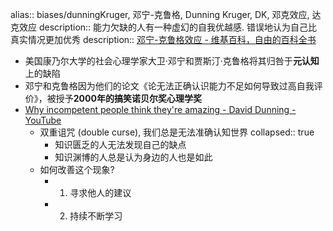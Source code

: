 alias:: biases/dunningKruger, 邓宁-克鲁格, Dunning Kruger, DK, 邓克效应,  达克效应
description:: 能力欠缺的人有一种虚幻的自我优越感. 错误地认为自己比真实情况更加优秀
description:: [邓宁-克鲁格效应 - 维基百科，自由的百科全书](https://zh.wikipedia.org/zh-cn/%E9%84%A7%E5%AF%A7-%E5%85%8B%E9%AD%AF%E6%A0%BC%E6%95%88%E6%87%89)

  - 美国康乃尔大学的社会心理学家大卫·邓宁和贾斯汀·克鲁格将其归咎于**元认知**上的缺陷
  - 邓宁和克鲁格因为他们的论文《论无法正确认识能力不足如何导致过高自我评价》，被授予**2000年的搞笑诺贝尔奖心理学奖**
  - [Why incompetent people think they're amazing - David Dunning - YouTube](https://www.youtube.com/watch?v=pOLmD_WVY-E)
    - 双重诅咒 (double curse), 我们总是无法准确认知世界
      collapsed:: true
      - 知识匮乏的人无法发现自己的缺点
      - 知识渊博的人总是认为身边的人也是如此
    - 如何改善这个现象?
      - 1. 寻求他人的建议
      - 2. 持续不断学习